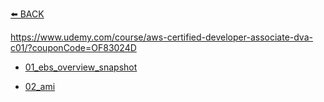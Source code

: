 [⬅️ BACK ](../README.md)

https://www.udemy.com/course/aws-certified-developer-associate-dva-c01/?couponCode=OF83024D

- [01_ebs_overview_snapshot](./01_ebs_overview_snapshot.md)

- [02_ami](./02_ami.md)
